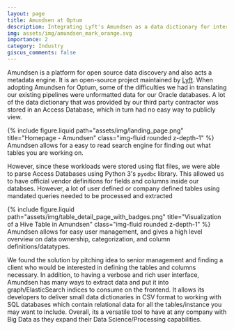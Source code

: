 ```yaml
---
layout: page
title: Amundsen at Optum
description: Integrating Lyft's Amundsen as a data dictionary for internal Optum Oracle Databases
img: assets/img/amundsen_mark_orange.svg
importance: 2
category: Industry
giscus_comments: false
---
```


Amundsen is a platform for open source data discovery and also acts a metadata engine. It is an open-source project maintained by [Lyft](https://eng.lyft.com/amundsen-lyfts-data-discovery-metadata-engine-62d27254fbb9). When adopting Amundsen for Optum, some of the difficulties we had in translating our existing pipelines were unformatted data for our Oracle databases. A lot of the data dictionary that was provided by our third party contractor was stored in an Access Database, which in turn had no easy way to publicly view. 

<div class="row">
    <div class="col-sm mt-3 mt-md-0">
        {% include figure.liquid path="assets/img/landing_page.png" title="Homepage - Amundsen" class="img-fluid rounded z-depth-1" %}
    </div>
</div>
<div class="caption">
    Amundsen allows for a easy to read search engine for finding out what tables you are working on.
</div>

However, since these workloads were stored using flat files, we were able to parse Access Databases using Python 3's ```pyodbc``` library. This allowed us to have official vendor definitions for fields and columns inside our databses. However, a lot of user defined or company defined tables using mandated queries needed to be processed and extracted

<div class="row">
    <div class="col-sm mt-3 mt-md-0">
        {% include figure.liquid path="assets/img/table_detail_page_with_badges.png" title="Visualization of a Hive Table in Amundsen" class="img-fluid rounded z-depth-1" %}
    </div>
</div>
<div class="caption">
    Amundsen allows for easy user management, and gives a high level overview on data ownership, categorization, and column definitions/datatypes.
</div>

We found the solution by pitching idea to senior management and finding a client who would be interested in defining the tables and columns necessary. In addition, to having a verbose and rich user interface, Amundsen has many ways to extract data and put it into graph/ElasticSearch indices to consume on the frontend. It allows its developers to deliver small data dictionaries in CSV format to working with SQL databases which contain relational data for all the tables/instance you may want to include. Overall, its a versatile tool to have at any company with Big Data as they expand their Data Science/Processing capabilities.